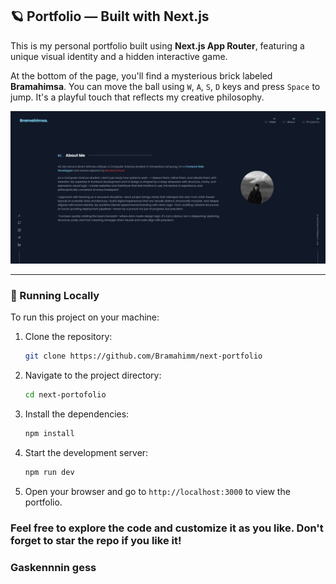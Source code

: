 ## 🪐 Portfolio — Built with Next.js

This is my personal portfolio built using **Next.js App Router**, featuring a unique visual identity and a hidden interactive game.

At the bottom of the page, you'll find a mysterious brick labeled **Bramahimsa**. You can move the ball using `W`, `A`, `S`, `D` keys and press `Space` to jump. It's a playful touch that reflects my creative philosophy.

[![Portfolio Screenshot](https://raw.githubusercontent.com/Bramahimm/next-portfolio/main/public/images/portfolio.png)](https://portfoliobram.vercel.app)



---

### 🚀 Running Locally

To run this project on your machine:

1. Clone the repository:
   ```bash
   git clone https://github.com/Bramahimm/next-portfolio

   ```
2. Navigate to the project directory:
   ```bash
   cd next-portofolio
   ```
3. Install the dependencies:
   ```bash
   npm install
   ```
4. Start the development server:
   ```bash
   npm run dev
   ```
5. Open your browser and go to `http://localhost:3000` to view the portfolio.

### Feel free to explore the code and customize it as you like. Don't forget to star the repo if you like it!


### Gaskennnin gess